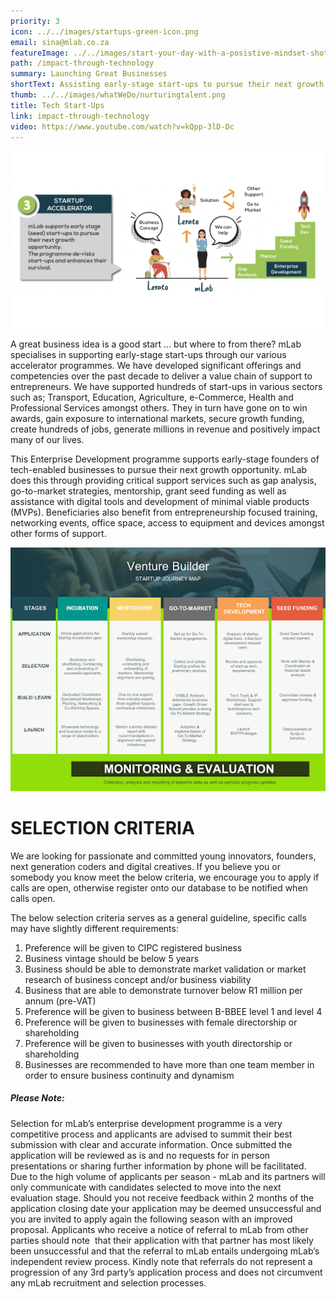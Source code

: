 ```yaml
---
priority: 3
icon: ../../images/startups-green-icon.png
email: sina@mlab.co.za
featureImage: ../../images/start-your-day-with-a-posistive-mindset-shot-of-a-2022-09-27-02-29-52-utc.jpg
path: /impact-through-technology
summary: Launching Great Businesses
shortText: Assisting early-stage start-ups to pursue their next growth opportunity
thumb: ../../images/whatWeDo/nurturingtalent.png
title: Tech Start-Ups
link: impact-through-technology
video: https://www.youtube.com/watch?v=kQpp-3lD-Dc
---
```

![startup accelerator](../../images/screenshot-2022-11-04-075218.png)

A great business idea is a good start … but where to from there? mLab specialises in supporting early-stage start-ups through our various accelerator programmes. We have developed significant offerings and competencies over the past decade to deliver a value chain of support to entrepreneurs. We have supported hundreds of start-ups in various sectors such as; Transport, Education, Agriculture, e-Commerce, Health and Professional Services amongst others. They in turn have gone on to win awards, gain exposure to international markets, secure growth funding, create hundreds of jobs, generate millions in revenue and positively impact many of our lives.

This Enterprise Development programme supports early-stage founders of tech-enabled businesses to pursue their next growth opportunity. mLab does this through providing critical support services such as gap analysis, go-to-market strategies, mentorship, grant seed funding as well as assistance with digital tools and development of minimal viable products (MVPs). Beneficiaries also benefit from entrepreneurship focused training, networking events, office space, access to equipment and devices amongst other forms of support.

![venture builder](../../images/3.png)

# SELECTION CRITERIA

We are looking for passionate and committed young innovators, founders, next generation coders and digital creatives. If you believe you or somebody you know meet the below criteria, we encourage you to apply if calls are open, otherwise register onto our database to be notified when calls open. 

The below selection criteria serves as a general guideline, specific calls may have slightly different requirements:  

1. Preference will be given to CIPC registered business 
2. Business vintage should be below 5 years
3. Business should be able to demonstrate market validation or market research of business concept and/or business viability
4. Business that are able to demonstrate turnover below R1 million per annum (pre-VAT)
5. Preference will be given to business between B-BBEE level 1 and level 4
6. Preference will be given to businesses with female directorship or shareholding
7. Preference will be given to businesses with youth directorship or shareholding
8. Businesses are recommended to have more than one team member in order to ensure business continuity and dynamism

##### Please Note:

Selection for mLab’s enterprise development programme is a very competitive process and applicants are advised to summit their best submission with clear and accurate information. Once submitted the application will be reviewed as is and no requests for in person presentations or sharing further information by phone will be facilitated. Due to the high volume of applicants per season - mLab and its partners will only communicate with candidates selected to move into the next evaluation stage. Should you not receive feedback within 2 months of the application closing date your application may be deemed unsuccessful and you are invited to apply again the following season with an improved proposal. Applicants who receive a notice of referral to mLab from other parties should note  that their application with that partner has most likely been unsuccessful and that the referral to mLab entails undergoing mLab’s independent review process. Kindly note that referrals do not represent a progression of any 3rd party’s application process and does not circumvent any mLab recruitment and selection processes. 

<!--EndFragment-->